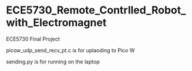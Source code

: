 # ECE5730_Remote_Contrlled_Robot_with_Electromagnet
ECE5730 Final Project


picow_udp_send_recv_pt.c is for uplaoding to Pico W

sending.py is for running on the laptop
